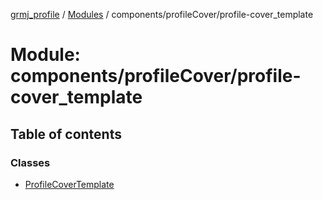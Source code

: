 [grmj_profile](../README.md) / [Modules](../modules.md) / components/profileCover/profile-cover\_template

# Module: components/profileCover/profile-cover\_template

## Table of contents

### Classes

- [ProfileCoverTemplate](../classes/components_profileCover_profile_cover_template.ProfileCoverTemplate.md)
